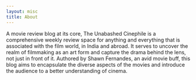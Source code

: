 ```yaml
---
layout: misc
title: About
---
```


A movie review blog at its core, The Unabashed Cinephile is a comprehensive weekly review space for anything and everything that is associated with the film world, in India and abroad. It serves to uncover the realm of filmmaking as an art form and capture the drama behind the lens, not just in front of it. Authored by Shawn Fernandes, an avid movie buff, this blog aims to encapsulate the diverse aspects of the movies and introduce the audience to a better understanding of cinema.

